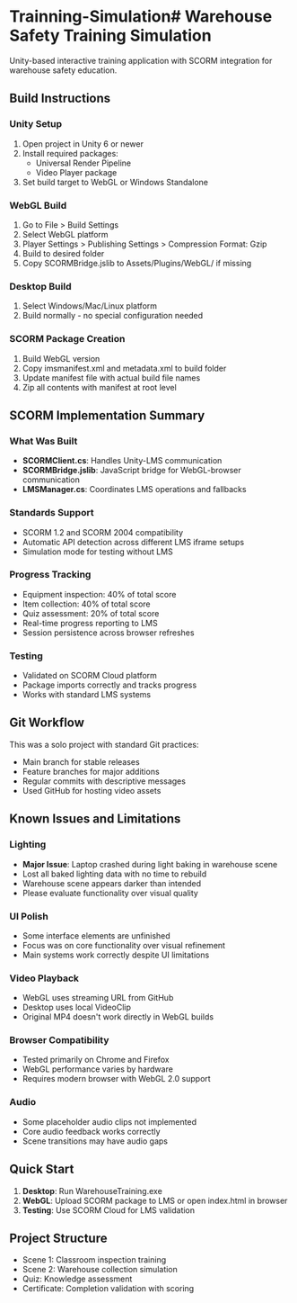 # Trainning-Simulation# Warehouse Safety Training Simulation

Unity-based interactive training application with SCORM integration for warehouse safety education.

## Build Instructions

### Unity Setup
1. Open project in Unity 6 or newer
2. Install required packages:
   - Universal Render Pipeline
   - Video Player package
3. Set build target to WebGL or Windows Standalone

### WebGL Build
1. Go to File > Build Settings
2. Select WebGL platform
3. Player Settings > Publishing Settings > Compression Format: Gzip
4. Build to desired folder
5. Copy SCORMBridge.jslib to Assets/Plugins/WebGL/ if missing

### Desktop Build
1. Select Windows/Mac/Linux platform
2. Build normally - no special configuration needed

### SCORM Package Creation
1. Build WebGL version
2. Copy imsmanifest.xml and metadata.xml to build folder
3. Update manifest file with actual build file names
4. Zip all contents with manifest at root level

## SCORM Implementation Summary


### What Was Built
- **SCORMClient.cs**: Handles Unity-LMS communication
- **SCORMBridge.jslib**: JavaScript bridge for WebGL-browser communication
- **LMSManager.cs**: Coordinates LMS operations and fallbacks

### Standards Support
- SCORM 1.2 and SCORM 2004 compatibility
- Automatic API detection across different LMS iframe setups
- Simulation mode for testing without LMS

### Progress Tracking
- Equipment inspection: 40% of total score
- Item collection: 40% of total score  
- Quiz assessment: 20% of total score
- Real-time progress reporting to LMS
- Session persistence across browser refreshes

### Testing
- Validated on SCORM Cloud platform
- Package imports correctly and tracks progress
- Works with standard LMS systems

## Git Workflow

This was a solo project with standard Git practices:
- Main branch for stable releases
- Feature branches for major additions
- Regular commits with descriptive messages
- Used GitHub for hosting video assets

## Known Issues and Limitations

### Lighting
- **Major Issue**: Laptop crashed during light baking in warehouse scene
- Lost all baked lighting data with no time to rebuild
- Warehouse scene appears darker than intended
- Please evaluate functionality over visual quality

### UI Polish
- Some interface elements are unfinished
- Focus was on core functionality over visual refinement
- Main systems work correctly despite UI limitations

### Video Playback
- WebGL uses streaming URL from GitHub
- Desktop uses local VideoClip
- Original MP4 doesn't work directly in WebGL builds

### Browser Compatibility
- Tested primarily on Chrome and Firefox
- WebGL performance varies by hardware
- Requires modern browser with WebGL 2.0 support

### Audio
- Some placeholder audio clips not implemented
- Core audio feedback works correctly
- Scene transitions may have audio gaps

## Quick Start

1. **Desktop**: Run WarehouseTraining.exe
2. **WebGL**: Upload SCORM package to LMS or open index.html in browser
3. **Testing**: Use SCORM Cloud for LMS validation

## Project Structure

- Scene 1: Classroom inspection training
- Scene 2: Warehouse collection simulation  
- Quiz: Knowledge assessment
- Certificate: Completion validation with scoring
